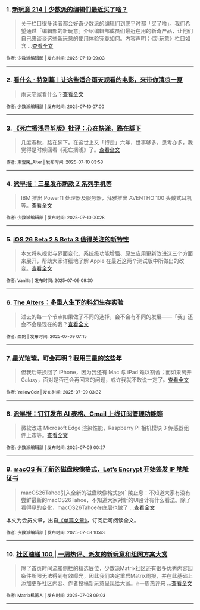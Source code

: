 ### 1. [新玩意 214｜少数派的编辑们最近买了啥？](https://sspai.com/post/100938)

> 关于栏目很多读者都会好奇少数派的编辑们到底平时都「买了啥」。我们希望通过「编辑部的新玩意」介绍编辑部成员们最近在用的新奇产品，让他们自己来谈谈这些新玩意的使用体验究竟如何。内容声明：《新玩意》栏目如含 ...[查看全文](https://sspai.com/post/100938) 

<sub>作者: 少数派编辑部 | 发布时间: 2025-07-10 09:03</sub>

---


### 2. [看什么 · 特别篇丨让这些适合雨天观看的电影，来带你清凉一夏](https://sspai.com/post/67716)

> 雨天宅家看什么？[查看全文](https://sspai.com/post/67716) 

<sub>作者: 少数派编辑部 | 发布时间: 2025-07-10 07:00</sub>

---


### 3. [《死亡搁浅导剪版》批评：心在快递，路在脚下](https://sspai.com/post/100861)

> 几度春秋，路在脚下。在这世上又「行走」六年，世事够多，思考亦多，我觉得是时候回看《死亡搁浅》了。[查看全文](https://sspai.com/post/100861) 

<sub>作者: 東雲閑_Alter | 发布时间: 2025-07-10 03:58</sub>

---


### 4. [派早报：三星发布新款 Z 系列手机等](https://sspai.com/post/100888)

> IBM 推出 Power11 处理器及服务器，拜雅推出 AVENTHO 100 头戴式耳机等。[查看全文](https://sspai.com/post/100888) 

<sub>作者: 少数派编辑部 | 发布时间: 2025-07-10 00:28</sub>

---


### 5. [iOS 26 Beta 2 & Beta 3 值得关注的新特性](https://sspai.com/post/100867)

> 本文将从视觉与界面变化、系统级功能增强、原生应用更新改进这三个方面来展开，帮助大家详细地了解 Apple 在最近这两个测试版中所做出的改变。[查看全文](https://sspai.com/post/100867) 

<sub>作者: Vanilla | 发布时间: 2025-07-09 09:30</sub>

---


### 6. [The Alters：多重人生下的科幻生存实验](https://sspai.com/post/100701)

> 过去的每一个节点如果做了不同的选择，会不会有不同的发展——「我」还会不会是现在的我？[查看全文](https://sspai.com/post/100701) 

<sub>作者: 西鸽 | 发布时间: 2025-07-09 07:15</sub>

---


### 7. [星光璀璨，可会再明？我用三星的这些年](https://sspai.com/post/100441)

> 但我后来换回了 iPhone，因为我还有 Mac 与 iPad 难以割舍；而如果离开 Galaxy，面对是否还会再回来的问题，或许我就不敢说一定了。[查看全文](https://sspai.com/post/100441) 

<sub>作者: YellowColr | 发布时间: 2025-07-09 03:32</sub>

---


### 8. [派早报：钉钉发布 AI 表格、Gmail 上线订阅管理功能等](https://sspai.com/post/100864)

> 微软改进 Microsoft Edge 渲染性能，Raspberry Pi 相机模块 3 传感器组件上市等。[查看全文](https://sspai.com/post/100864) 

<sub>作者: 少数派编辑部 | 发布时间: 2025-07-09 00:27</sub>

---


### 9. [macOS 有了新的磁盘映像格式，Let’s Encrypt 开始签发 IP 地址证书](https://sspai.com/prime/story/inside-release-notes-250708)

> macOS26Tahoe引入全新的磁盘映像格式@广陵止息：不知道大家有没有尝鲜最新的macOS26Tahoe，不知道大家对新的UI设计有什么看法。除了看得见的变化，macOS26Tahoe在底层也做了 ...[查看全文](https://sspai.com/prime/story/inside-release-notes-250708)

本文为会员文章，出自[《单篇文章》](https://sspai.com/prime/precog/single)，订阅后可阅读全文。 

<sub>作者: 少数派编辑部 | 发布时间: 2025-07-08 10:43</sub>

---


### 10. [社区速递 100 | 一周热评、派友的新玩意和组网方案大赏](https://sspai.com/post/100852)

> 除了首页时间流和侧栏的精选展位，少数派Matrix社区还有很多优秀内容因条件所限无法得到有效曝光，因此我们决定重启Matrix周报，并在此基础上添加更多社区内容、作者投稿新玩意呈现给大家。🔥一周热评来 ...[查看全文](https://sspai.com/post/100852) 

<sub>作者: Matrix机器人 | 发布时间: 2025-07-08 09:03</sub>

---

